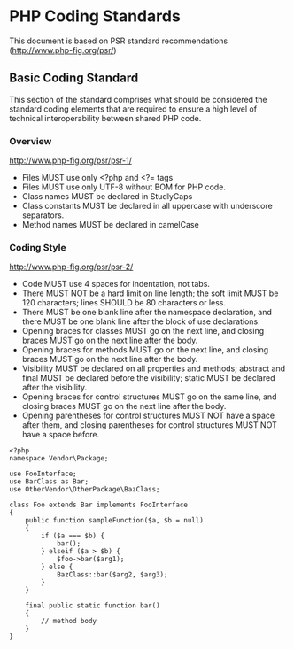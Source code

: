 # PHP Coding Standards

 
This document is based on PSR standard recommendations (http://www.php-fig.org/psr/)

## Basic Coding Standard

This section of the standard comprises what should be considered the standard coding elements that are required to ensure a high level of technical interoperability between shared PHP code. 

### Overview

http://www.php-fig.org/psr/psr-1/

* Files MUST use only <?php and <?= tags
* Files MUST use only UTF-8 without BOM for PHP code.
* Class names MUST be declared in StudlyCaps
* Class constants MUST be declared in all uppercase with underscore separators.
* Method names MUST be declared in camelCase

### Coding Style

http://www.php-fig.org/psr/psr-2/

* Code MUST use 4 spaces for indentation, not tabs.
* There MUST NOT be a hard limit on line length; the soft limit MUST be 120 characters; lines SHOULD be 80 characters or less.
* There MUST be one blank line after the namespace declaration, and there MUST be one blank line after the block of use declarations.
* Opening braces for classes MUST go on the next line, and closing braces MUST go on the next line after the body.
* Opening braces for methods MUST go on the next line, and closing braces MUST go on the next line after the body.
* Visibility MUST be declared on all properties and methods; abstract and final MUST be declared before the visibility; static MUST be declared after the visibility.
* Opening braces for control structures MUST go on the same line, and closing braces MUST go on the next line after the body.
* Opening parentheses for control structures MUST NOT have a space after them, and closing parentheses for control structures MUST NOT have a space before.
 
```
<?php
namespace Vendor\Package;

use FooInterface;
use BarClass as Bar;
use OtherVendor\OtherPackage\BazClass;

class Foo extends Bar implements FooInterface
{
    public function sampleFunction($a, $b = null)
    {
        if ($a === $b) {
            bar();
        } elseif ($a > $b) {
            $foo->bar($arg1);
        } else {
            BazClass::bar($arg2, $arg3);
        }
    }

    final public static function bar()
    {
        // method body
    }
}

```
